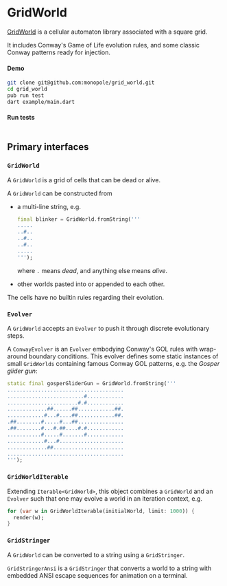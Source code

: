 # GridWorld

[GridWorld] is a cellular automaton library associated with a square grid.

It includes Conway's Game of Life evolution rules, and some classic
Conway patterns ready for injection.

#### Demo

```bash
git clone git@github.com:monopole/grid_world.git
cd grid_world
pub run test
dart example/main.dart
```

#### Run tests

```bash
```

## Primary interfaces
 
### `GridWorld`

A `GridWorld` is a grid of cells that can be dead or alive.

A `GridWorld` can be constructed from

 * a multi-line string, e.g.
   ```dart
   final blinker = GridWorld.fromString('''
   .....
   ..#..
   ..#..
   ..#..
   .....
   ''');
   ```

   where `.` means _dead_, and anything else means _alive_.

 * other worlds pasted into or appended to each other.

The cells have no builtin rules regarding their evolution.


### `Evolver`

A `GridWorld` accepts an `Evolver` to push it
through discrete evolutionary steps.

A `ConwayEvolver` is an `Evolver` embodying Conway's
GOL rules with wrap-around boundary conditions.
This evolver defines some static instances of
small `GridWorlds` containing famous Conway GOL
patterns, e.g. the _Gosper glider gun_:

```dart
static final gosperGliderGun = GridWorld.fromString('''
......................................
.........................#............
.......................#.#............
.............##......##............##.
............#...#....##............##.
.##........#.....#...##...............
.##........#...#.##....#.#............
...........#.....#.......#............
............#...#.....................
.............##.......................
......................................
''');
```

### `GridWorldIterable`

Extending `Iterable<GridWorld>`, this object combines a `GridWorld` and
an `Evolver` such that one may evolve a world in an iteration context, e.g.

```dart
for (var w in GridWorldIterable(initialWorld, limit: 1000)) {
  render(w);
}
```

### `GridStringer`

A `GridWorld` can be converted to a string using
a `GridStringer`.

`GridStringerAnsi` is a `GridStringer` that converts a world
to a string with embedded ANSI escape sequences for
animation on a terminal.

[GridWorld]: https://pub.dev/packages/grid_world